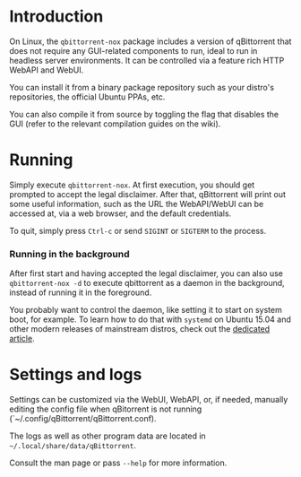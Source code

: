 # Introduction

On Linux, the `qbittorrent-nox` package includes a version of qBittorrent that does not require any GUI-related components to run, ideal to run in headless server environments. It can be controlled via a feature rich HTTP WebAPI and WebUI.

You can install it from a binary package repository such as your distro's repositories, the official Ubuntu PPAs, etc.

You can also compile it from source by toggling the flag that disables the GUI (refer to the relevant compilation guides on the wiki).

# Running

Simply execute `qbittorrent-nox`. At first execution, you should get prompted to accept the legal disclaimer. After that, qBittorrent will print out some useful information, such as the URL the WebAPI/WebUI can be accessed at, via a web browser, and the default credentials.

To quit, simply press `Ctrl-c` or send `SIGINT` or `SIGTERM` to the process.

### Running in the background

After first start and having accepted the legal disclaimer, you can also use `qbittorrent-nox -d` to execute qbittorrent as a daemon in the background, instead of running it in the foreground.

You probably want to control the daemon, like setting it to start on system boot, for example. To learn how to do that with `systemd` on Ubuntu 15.04 and other modern releases of mainstream distros, check out the [dedicated article](https://github.com/qbittorrent/qBittorrent/wiki/Running-qBittorrent-without-X-server-(WebUI-only---systemd-service-setup,-Ubuntu-15.04-or-newer)).

# Settings and logs

Settings can be customized via the WebUI, WebAPI, or, if needed, manually editing the config file when qBitorrent is not running (`~/.config/qBittorrent/qBittorrent.conf).

The logs as well as other program data are located in `~/.local/share/data/qBittorrent`.

Consult the man page or pass `--help` for more information.